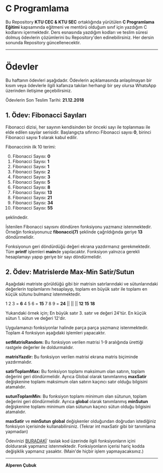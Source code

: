 # C Programlama

Bu Repository **KTU CEC & KTU SEC** ortaklığında yürütülen **C Programlama Eğitimi** kapsamında eğitmeni ve mentörü olduğum sınıf için yazdığım C kodlarını içermektedir. Ders esnasında yazdığım kodları ve teslim süresi dolmuş ödevlerin çözümlerini bu Repository'den edinebilirsiniz. Her dersin sonunda Repository güncellenecektir.

---

# Ödevler

Bu haftanın ödevleri aşağıdadır. Ödevlerin açıklamasında anlaşılmayan bir kısım veya ödevlerle ilgili kafanıza takılan herhangi bir şey olursa WhatsApp üzerinden iletişime geçebilirsiniz.

Ödevlerin Son Teslim Tarihi: **21.12.2018**

## 1. Ödev: Fibonacci Sayıları

Fibonacci dizisi, her sayının kendisinden bir önceki sayı ile toplanması ile elde edilen sayılar serisidir. Başlangıçta sıfırıncı Fibonacci sayısı **0**, birinci Fibonacci sayısı **1** olarak kabul edilir.

Fibonaccinin ilk 10 terimi:

0. Fibonacci Sayısı: **0**
1. Fibonacci Sayısı: **1**
2. Fibonacci Sayısı: **1**
3. Fibonacci Sayısı: **2**
4. Fibonacci Sayısı: **3**
5. Fibonacci Sayısı: **5**
6. Fibonacci Sayısı: **8**
7. Fibonacci Sayısı: **13**
8. Fibonacci Sayısı: **21**
9. Fibonacci Sayısı: **34**
10. Fibonacci Sayısı: **55**

şeklindedir.

İstenilen Fibonacci sayısını döndüren fonksiyonu yazmanız istenmektedir. Örneğin fonksiyonunuz **fibonacci(7)** şeklinde çağrıldığında geriye **13** döndürmelidir.

Fonksiyonun geri döndürdüğü değeri ekrana yazdırmanız gerekmektedir. Tüm **printf** işlemleri **main**de yapılacaktır. Fonksiyon yalnızca gerekli hesaplamayı yapıp geriye bir sayı döndürmelidir.

## 2. Ödev: Matrislerde Max-Min Satir/Sutun
  
  Aşağıdaki matriste görüldüğü gibi bir matrisin satırlarındaki ve sütunlarındaki değerlerin toplamlarını hesaplayıp, toplamı en büyük satır ile toplamı en küçük sütunu bulmanız istenmektedir.
  
  1 2 3   =  **6**
  4 5 6   =  **15**
  7 8 9   =  **24**
  || || ||
**12**   **15**   **18**

Yukarıdaki örnek için;
En büyük satır 3. satır ve değeri 24'tür.
En küçük sütun 1. sütun ve değeri 12'dir.

Uygulamanızı fonksiyonlar halinde parça parça yazmanız istenmektedir. Toplam 4 fonksiyon aşağıdaki işlemleri yapacaktır.

**setMatrisRandom:** Bu fonksiyon verilen matrisi 1-9 aralığında ürettiği rastgele değerler ile doldurmalıdır.

**matrisYazdir:** Bu fonksiyon verilen matrisi ekrana matris biçiminde yazdırmalıdır.

**satirToplamMax:** Bu fonksiyon toplamı maksimum olan satırın, toplam değerini geri döndürmelidir. Ayrıca Global olarak tanımlanmış **maxSatir** değişkenine toplamı maksimum olan satırın kaçıncı satır olduğu bilgisini atamalıdır.

**sutunToplamMin:** Bu fonksiyon toplamı minimum olan sütunun, toplam değerini geri döndürmelidir. Ayrıca **global** olarak tanımlanmış **minSutun** değişkenine toplamı minimum olan sütunun kaçıncı sütun olduğu bilgisini atamalıdır.

**maxSatir** ve **minSutun** **global** değişkenler olduğundan doğrudan istediğiniz fonksiyon içerisinde kullanabilirsiniz. (Tekrar int maxSatir gibi bir tanımlama yapmadan)

Ödevinizi [BURADAKİ](https://github.com/alperencubuk/C-Programming-Examples/blob/master/5.%20Hafta/Matrislerde%20Max-Min%20Satir-Sutun%20(TASLAK).c)` taslak kod üzerinde ilgili fonksiyonların içini doldurarak yapmanız istenmektedir. Fonksiyonların içerisi hariç kodda değişiklik yapmanız yasaktır. (Main'de hiçbir işlem yapmayacaksınız.)

---

**Alperen Çubuk**
